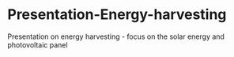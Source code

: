 # Presentation-Energy-harvesting
Presentation on energy harvesting - focus on the solar energy and photovoltaic panel
